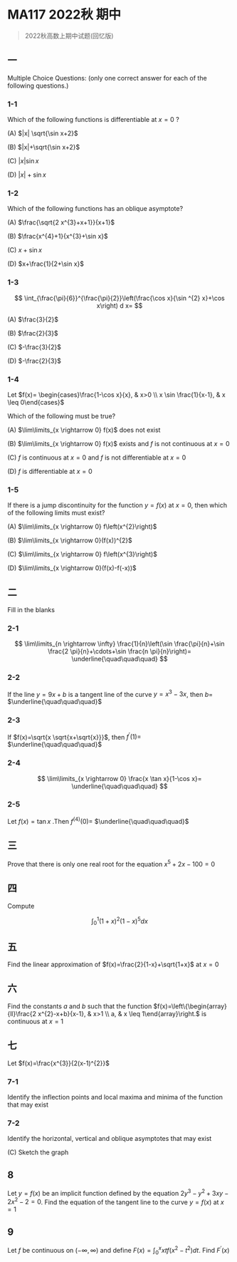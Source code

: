 # MA117 2022秋 期中

> 2022秋高数上期中试题(回忆版)

## 一

Multiple Choice Questions: (only one correct answer for each of the following questions.)

### 1-1

Which of the following functions is differentiable at $x=0$ ?

(A) $|x| \sqrt{\sin x+2}$

(B) $|x|+\sqrt{\sin x+2}$

(C) $|x| \sin x$

(D) $|x|+\sin x$

### 1-2

Which of the following functions has an oblique asymptote?

(A) $\frac{\sqrt{2 x^{3}+x+1}}{x+1}$

(B) $\frac{x^{4}+1}{x^{3}+\sin x}$

(C) $x+\sin x$

(D) $x+\frac{1}{2+\sin x}$

### 1-3

$$
\int_{\frac{\pi}{6}}^{\frac{\pi}{2}}\left(\frac{\cos x}{\sin ^{2} x}+\cos x\right) d x=
$$

(A) $\frac{3}{2}$

(B) $\frac{2}{3}$

(C) $-\frac{3}{2}$

(D) $-\frac{2}{3}$

### 1-4

Let $f(x)= \begin{cases}\frac{1-\cos x}{x}, & x>0 \\ x \sin \frac{1}{x-1}, & x \leq 0\end{cases}$

Which of the following must be true?

(A) $\lim\limits_{x \rightarrow 0} f(x)$ does not exist

(B) $\lim\limits_{x \rightarrow 0} f(x)$ exists and $f$ is not continuous at $x=0$

(C) $f$ is continuous at $x=0$ and $f$ is not differentiable at $x=0$

(D) $f$ is differentiable at $x=0$

### 1-5

If there is a jump discontinuity for the function $y=f(x)$ at $x=0$, then which of the following limits must exist?

(A) $\lim\limits_{x \rightarrow 0} f\left(x^{2}\right)$

(B) $\lim\limits_{x \rightarrow 0}(f(x))^{2}$

(C) $\lim\limits_{x \rightarrow 0} f\left(x^{3}\right)$

(D) $\lim\limits_{x \rightarrow 0}(f(x)-f(-x))$

## 二

Fill in the blanks

### 2-1

$$
\lim\limits_{n \rightarrow \infty} \frac{1}{n}\left(\sin \frac{\pi}{n}+\sin \frac{2 \pi}{n}+\cdots+\sin \frac{n \pi}{n}\right)= \underline{\quad\quad\quad}
$$

### 2-2

If the line $y=9 x+b$ is a tangent line of the curve $y=x^{3}-3 x$, then $b=$ $\underline{\quad\quad\quad}$

### 2-3

If $f(x)=\sqrt{x \sqrt{x+\sqrt{x}}}$, then $f^{\prime}(1)=$ $\underline{\quad\quad\quad}$

### 2-4

$$
\lim\limits_{x \rightarrow 0} \frac{x \tan x}{1-\cos x}= \underline{\quad\quad\quad}
$$

### 2-5

Let $f(x)=\tan x$ .Then $f^{(4)}(0)=$ $\underline{\quad\quad\quad}$

## 三

Prove that there is only one real root for the equation $x^{5}+2 x-100=0$

## 四

Compute

$$
\int_{0}^{1}(1+x)^{2}(1-x)^{5} d x
$$

## 五

Find the linear approximation of $f(x)=\frac{2}{1-x}+\sqrt{1+x}$ at $x=0$

## 六

Find the constants $a$ and $b$ such that the function $f(x)=\left\{\begin{array}{ll}\frac{2 x^{2}-x+b}{x-1}, & x>1 \\ a, & x \leq 1\end{array}\right.$ is continuous at $x=1$

## 七

Let $f(x)=\frac{x^{3}}{2(x-1)^{2}}$

### 7-1

Identify the inflection points and local maxima and minima of the function that may exist

### 7-2

Identify the horizontal, vertical and oblique asymptotes that may exist

(C) Sketch the graph

## 8

Let $y=f(x)$ be an implicit function defined by the equation $2 y^{3}-y^{2}+3 x y-2 x^{2}-2=0$. Find the equation of the tangent line to the curve $y=f(x)$ at $x=1$

## 9

Let $f$ be continuous on $(-\infty, \infty)$ and define $F(x)=\int_{0}^{x} x t f\left(x^{2}-t^{2}\right) d t$. Find $F^{\prime}(x)$
